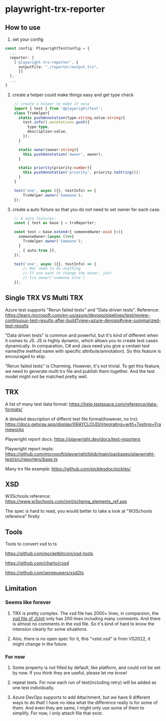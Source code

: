 # playwright-trx-reporter

## How to use
1. set your config
``` ts
const config: PlaywrightTestConfig = {
  ...
  reporter: [
    ['playwright-trx-reporter', { 
      outputFile: "./reporter/output.trx",
      }]
  ],
  ...
}
```
2. create a helper could make things easy and get type check
``` ts
    // create a helper to make it easy
    import { test } from '@playwright/test';
    class TrxHelper{
      static pushAnnotation(type:string,value:string){
        test.info().annotations.push({
          type:type,
          description:value,
        });
      }

      static owner(owner:string){
        this.pushAnnotation('owner', owner);
      }

      static priority(priority:number){
        this.pushAnnotation('priority', priority.toString());
      }
    }

    test('one', async ({}, testInfo) => {
        TrxHelper.owner('Someone');
    });
```
3. create a auto fixture so that you do not need to set owner for each case.
``` ts
    // A auto fixtures:
    const { test as base } = trxReporter;

    const test = base.extend<{ someoneOwner:void }>({
      someoneOwner:[async ()=>{
        TrxHelper.owner('Someone');
      }
      , { auto:true }],
    });

    test('one', async ({}, testInfo) => {
        // Not need to do anything
        // If you want to change the owner, just 
        // trx.owner('someone else')
    });
```

## Single TRX VS Multi TRX
Azure test supports "Rerun failed tests" and "Data driven tests". Reference: https://learn.microsoft.com/en-us/azure/devops/pipelines/test/review-continuous-test-results-after-build?view=azure-devops#view-summarized-test-results

"Data driven tests" is common and powerful, but it's kind of different when it comes to JS. JS is highly dynamic, which allows you to create test cases dynamically. In comparation, C# and Java need you give a centain test name(the method name with specific attribute/annotation). So this feature is encouraged to skip.

"Rerun failed tests" is Charming. However, it's not trivial. To get this feature, we need to generate multi trx file and publish them together. And the test model might not be matched pretty well.

## TRX
A list of many test data format: https://help.testspace.com/reference/data-formats/

A detailed description of differnt test file format(however, no trx): https://docs.getxray.app/display/XRAYCLOUD/Integrating+with+Testing+Frameworks

Playwright report docs: https://playwright.dev/docs/test-reporters

Playwright report impls: https://github.com/microsoft/playwright/blob/main/packages/playwright-test/src/reporters/base.ts

Many trx file example: https://github.com/picklesdoc/pickles/

## XSD
W3Schools reference: https://www.w3schools.com/xml/schema_elements_ref.asp

The spec is hard to read, you would better to take a look at "W3Schools reference" firstly

## Tools
Tools to convert xsd to ts

https://github.com/pocketbitcoin/xsd-tools

https://github.com/charto/cxsd

https://github.com/spreeuwers/xsd2ts

## Limitation

### Seems like forever
1. TRX is pretty complex. The xsd file has 2000+ lines, in comparsion, the [xsd file of JUnit](https://github.com/windyroad/JUnit-Schema/blob/master/JUnit.xsd) only has 200 lines including many comments. And there is almost no comments in the xsd file. So it's kind of hard to know the intension clearly for some situations.

2. Also, there is no open spec for it, this "vstst.xsd" is from VS2022, it might change in the future.

### For now

1. Some property is not filled by default, like platform, and could not be set by now. If you think they are useful, please let me know!

2. repeat tests. For now each run of test(including retry) will be added as one test individually.

3. Azure DevOps supports to add Attachment, but we have 9 different ways to do that! I have no idea what the difference really is for some of them. And even they are same, I might only use some of them to simplify. For now, I only attach file that exist.
